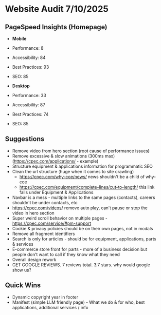 # Website Audit 7/10/2025

## PageSpeed Insights (Homepage)

- **Mobile**
- Performance: 8
- Accessibility: 84
- Best Practices: 93
- SEO: 85

- **Desktop**
- Performance: 33
- Accessibility: 87
- Best Practices: 74
- SEO: 85

## Suggestions

- Remove video from hero section (root cause of performance issues)
- Remove excessive & slow animations (300ms max) (https://cpec.com/applications/ - example)
- Structure equipment & applications information for programmatic SEO
- Clean the url structure (huge when it comes to site crawling)
  - https://cpec.com/why-coe/news/ news shouldn't be a child of why-coe
  - https://cpec.com/equipment/complete-lines/cut-to-length/ this link falls under Equipment & Applications
- Navbar is a mess - multiple links to the same pages (contacts), careers shouldn't be under contacts, etc
- https://cpec.com/videos/ remove auto play, can't pause or stop the video in hero section
- Super weird scroll behavior on multiple pages - https://cpec.com/service/#pm-support
- Cookie & privacy policies should be on their own pages, not in modals
- Remove all fragment identifiers
- Search is only for articles - should be for equipment, applications, parts & services
- E-commerce store front for parts - more of a business decision but people don't want to call if they know what they need
- Overall design rework
- GET GOOGLE REVIEWS. 7 reviews total. 3.7 stars. why would google show us?

## Quick Wins

- Dynamic copyright year in footer
- Manifest (simple LLM friendly page) - What we do & for who, best applications, additional services / info
